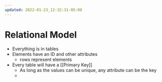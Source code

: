 ```yaml
---
updated: 2022-01-23_12:32:31-05:00
---
```

# Relational Model
* Everything is in tables
* Elements have an ID and other attributes
	* rows represent elements
* Every table will have a [[Primary Key]]
	* As long as the values can be unique, any attribute can be the key
	* 
